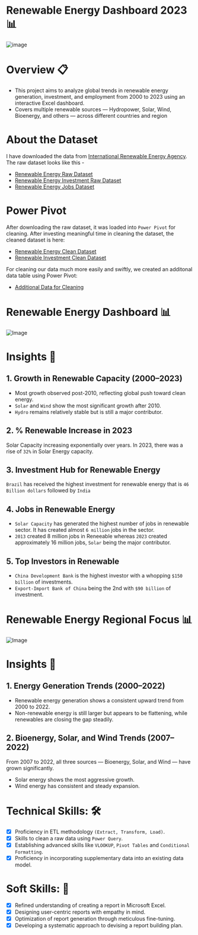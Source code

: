 # Renewable Energy Dashboard 2023 📊
![image](https://github.com/user-attachments/assets/3e679c64-1257-4d67-ab6f-0f32d9dee2d7)

# Overview 📋
* This project aims to analyze global trends in renewable energy generation, investment, and employment from 2000 to 2023 using an interactive Excel dashboard.
* Covers multiple renewable sources — Hydropower, Solar, Wind, Bioenergy, and others — across different countries and region

# About the Dataset 
I have downloaded the data from [International Renewable Energy Agency]('https://www.irena.org/Data/').
The raw dataset looks like this - 

* [Renewable Energy Raw Dataset](https://github.com/YatinShekhar/Renewable-Energy-Analysis/blob/main/raw-files/Renewable%20Energy%20Raw%20Dataset.xlsx)
* [Renewable Energy Investment Raw Dataset](https://github.com/YatinShekhar/Renewable-Energy-Analysis/blob/main/raw-files/Renewable%20Investments%20Raw%20Dataset.xlsx)
* [Renewable Energy Jobs Dataset](https://github.com/YatinShekhar/Renewable-Energy-Analysis/blob/main/raw-files/Renewable%20Energy%20Jobs%20Dataset.xlsx)

# Power Pivot 
After downloading the raw dataset, it was loaded into `Power Pivot` for cleaning. After investing meaningful time in cleaning the dataset, 
the cleaned dataset is here:

* [Renewable Energy Clean Dataset](https://github.com/YatinShekhar/Renewable-Energy-Analysis/blob/main/clean-files/Additonal%20Data%20For%20Cleaning.xlsx)
* [Renewable Investment Clean Dataset](https://github.com/YatinShekhar/Renewable-Energy-Analysis/blob/main/clean-files/Renewable%20Investments%20Clean%20Dataset.xlsx)

For cleaning our data much more easily and swiftly, we created an additonal data table using Power Pivot:
* [Additional Data for Cleaning](https://github.com/YatinShekhar/Renewable-Energy-Analysis/blob/main/clean-files/Additonal%20Data%20For%20Cleaning.xlsx)

# Renewable Energy Dashboard 📊
![Image](https://github.com/user-attachments/assets/b2ad4c0b-1f73-4e15-9ec2-75d0f57e2a9c)

# Insights 🔎

## 1. Growth in Renewable Capacity (2000–2023)

* Most growth observed post-2010, reflecting global push toward clean energy.
* `Solar` and `Wind` show the most significant growth after 2010.
* `Hydro` remains relatively stable but is still a major contributor.

## 2. % Renewable Increase in 2023

Solar Capacity increasing exponentially over years. In 2023, there was a rise of `32%` in Solar Energy capacity.

## 3. Investment Hub for Renewable Energy

`Brazil` has received the highest investment for renewable energy that is `46 Billion dollars` followed by `India`

## 4. Jobs in Renewable Energy

* `Solar Capacity` has generated the highest number of jobs in renewable sector. It has created almost `6 million` jobs in the sector.
* `2013` created 8 million jobs in Reneeable whereas `2023` created approximately 16 million jobs, `Solar` being the major contributor.

## 5. Top Investors in Renewable
* `China Development Bank` is the highest investor with a whopping `$150 billion` of investments.
* `Export-Import Bank of China` being the 2nd with `$90 billion` of investment.

# Renewable Energy Regional Focus 📊
![Image](https://github.com/user-attachments/assets/aeaf9c57-d81c-4d8a-8446-52b611451758)

# Insights 🔎

## 1. Energy Generation Trends (2000–2022)

* Renewable energy generation shows a consistent upward trend from 2000 to 2022.
* Non-renewable energy is still larger but appears to be flattening, while renewables are closing the gap steadily.

## 2. Bioenergy, Solar, and Wind Trends (2007–2022)

From 2007 to 2022, all three sources — Bioenergy, Solar, and Wind — have grown significantly.
* Solar energy shows the most aggressive growth.
* Wind energy has consistent and steady expansion.

# Technical Skills: 🛠️

- [x]	Proficiency in ETL methodology `(Extract, Transform, Load)`.
- [x]	Skills to clean a raw data using `Power Query`.
- [x]	Establishing advanced skills like `VLOOKUP`, `Pivot Tables` and `Conditional Formatting`.
- [x]	Proficiency in incorporating supplementary data into an existing data model.

# Soft Skills: 🤝
- [x]	Refined understanding of creating a report in Microsoft Excel.
- [x]	Designing user-centric reports with empathy in mind.
- [x]	Optimization of report generation through meticulous fine-tuning.
- [x]	Developing a systematic approach to devising a report building plan.
